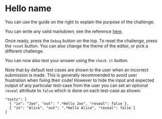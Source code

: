 # Hello name

You can use the guide on the right to explain the purpose of the challenge.

You can write any valid markdown; see the reference [here](https://www.markdownguide.org/basic-syntax/).

Once ready, press the `Debug` button on the top. To reset the challenge, press the `reset` button. You can also change the theme of the editor, or pick a different challenge.

You can now also test your answer using the `check it` button.

Note that by default test cases are shown to the user when an incorrect submission is made. This is generally recommended to avoid user frustration when fixing their code! However to hide the input and expected output of any particular test-case from the user you can set an optional `reveal` attribute to `false` which is done on each test-case as shown:

```
"tests": [
  { "in": "Joe", "out": ".*Hello Joe", "reveal": false },
  { "in": "Alice", "out": ".*Hello Alice", "reveal": false }
]
```
